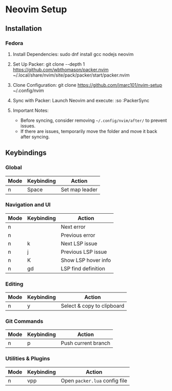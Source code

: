 # Neovim Setup

## Installation 

### Fedora

1. Install Dependencies:
    sudo dnf install gcc nodejs neovim

2. Set Up Packer:
    git clone --depth 1 https://github.com/wbthomason/packer.nvim ~/.local/share/nvim/site/pack/packer/start/packer.nvim

3. Clone Configuration:
    git clone https://github.com/jmarc101/nvim-setup ~/.config/nvim

4. Sync with Packer:
    Launch Neovim and execute:
    :so 
    :PackerSync

5. Important Notes:
   - Before syncing, consider removing `~/.config/nvim/after/` to prevent issues.
   - If there are issues, temporarily move the folder and move it back after syncing.

## Keybindings

### Global

| Mode | Keybinding | Action             |
|------|------------|--------------------|
| n    | Space      | Set map leader     |

### Navigation and UI

| Mode | Keybinding       | Action                                 |
|------|------------------|----------------------------------------|
| n    | <C-k>            | Next error                             |
| n    | <C-j>            | Previous error                         |
| n    | <leader>k        | Next LSP issue                         |
| n    | <leader>j        | Previous LSP issue                     |
| n    | K                | Show LSP hover info                    |
| n    | gd               | LSP find definition                    |

### Editing

| Mode | Keybinding       | Action                                           |
|------|------------------|--------------------------------------------------|
| n    | <leader>y        | Select & copy to clipboard                       |

### Git Commands

| Mode | Keybinding       | Action                                |
|------|------------------|---------------------------------------|
| n    | <leader>p        | Push current branch                   |

### Utilities & Plugins

| Mode | Keybinding       | Action                                |
|------|------------------|---------------------------------------|
| n    | <leader>vpp      | Open `packer.lua` config file         |


